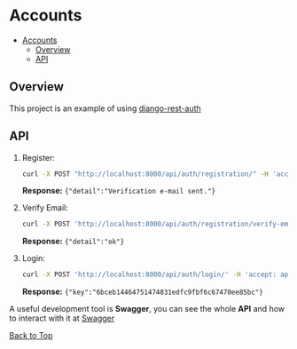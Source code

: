 # Accounts

- [Accounts](#accounts)
  - [Overview](#overview)
  - [API](#api)

## Overview

This project is an example of using [django-rest-auth](https://django-rest-auth.readthedocs.io/en/latest/index.html)

## API

1. Register:
    ```bash
    curl -X POST "http://localhost:8000/api/auth/registration/" -H 'accept: application/json' -H "Content-Type: application/json" -H "X-CSRFToken: 5OWwQ5ktpFreZaX3j7hltTrMuM7ojQBWUom7Tfx8y2NBAORe1kjCLVS75QZk0n94" -d '{"username":"msmall","email":"marksmall@gmx.com","password1":"S50sf4gT","password2":"S50sf4gT"}'
    ```

    **Response:** `{"detail":"Verification e-mail sent."}`
1. Verify Email:
    ```bash
    curl -X POST 'http://localhost:8000/api/auth/registration/verify-email/' -H 'accept: application/json' -H 'Content-Type: application/json' -H 'X-CSRFToken: 5OWwQ5ktpFreZaX3j7hltTrMuM7ojQBWUom7Tfx8y2NBAORe1kjCLVS75QZk0n94' -d '{ "key": "Mw:1hUujc:c8terSkIJEe6iA9s644Fll8_Kzc"}'
    ```

    **Response:** `{"detail":"ok"}`
1. Login:
     ```bash
    curl -X POST 'http://localhost:8000/api/auth/login/' -H 'accept: application/json' -H 'Content-Type: application/json' -H 'X-CSRFToken: 5OWwQ5ktpFreZaX3j7hltTrMuM7ojQBWUom7Tfx8y2NBAORe1kjCLVS75QZk0n94' -d '{ "username": "msmall", "email": "marksmall@gmx.com", "password": "S50sf4gT"}'
    ```

    **Response:** `{"key":"6bceb14464751474831edfc9fbf6c67470ee85bc"}`

A useful development tool is **Swagger**, you can see the whole **API** and how to interact with it at [Swagger](http://localhost:8000/swagger/)

[Back to Top](#login-api)
